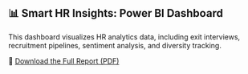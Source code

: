 ## 📊 Smart HR Insights: Power BI Dashboard

This dashboard visualizes HR analytics data, including exit interviews, recruitment pipelines, sentiment analysis, and diversity tracking.

📄 [Download the Full Report (PDF)](reports/Roy%20Mwavita%20-%20Data-Driven%20HR%20Strategies.pdf)


